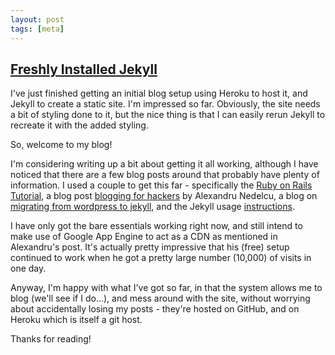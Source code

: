 ```yaml
---
layout: post
tags: [meta]
---
```


[Freshly Installed Jekyll]({{page.url}})
------------------------

I've just finished getting an initial blog setup using Heroku to host it, and Jekyll to create a static site. I'm impressed so far. Obviously, the site needs a bit of styling done to it, but the nice thing is that I can easily rerun Jekyll to recreate it with the added styling.

So, welcome to my blog! 

I'm considering writing up a bit about getting it all working, although I have noticed that there are a few blog posts around that probably have plenty of information. I used a couple to get this far - specifically the [Ruby on Rails Tutorial](http://ruby.railstutorial.org/ruby-on-rails-tutorial-book), a blog post [blogging for hackers](http://bionicspirit.com/blog/2012/01/05/blogging-for-hackers.html) by Alexandru Nedelcu, a blog on [migrating from wordpress to jekyll](http://vitobotta.com/how-to-migrate-from-wordpress-to-jekyll/), and the Jekyll usage [instructions](https://github.com/mojombo/jekyll/wiki/usage).

I have only got the bare essentials working right now, and still intend to make use of Google App Engine to act as a CDN as mentioned in Alexandru's post. It's actually pretty impressive that his (free) setup continued to work when he got a pretty large number (10,000) of visits in one day. 

Anyway, I'm happy with what I've got so far, in that the system allows me to blog (we'll see if I do…), and mess around with the site, without worrying about accidentally losing my posts - they're hosted on GitHub, and on Heroku which is itself a git host.

Thanks for reading!
